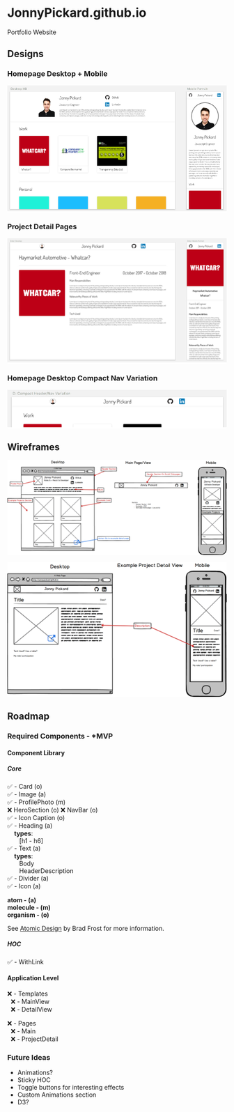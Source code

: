 # JonnyPickard.github.io

Portfolio Website


## Designs

### Homepage Desktop + Mobile

<p align="center" style="background: white;">
  <img src="./docs/designs/homepage-desktop-and-mobile.png" alt="Homepage Desktop & Mobile">
</p>

### Project Detail Pages

<p align="center" style="background: white;">
  <img src="./docs/designs/project-detail-page.png" alt="Project Detail Page">
</p>

### Homepage Desktop Compact Nav Variation

<p align="center" style="background: white;">
  <img src="./docs/designs/homepage-desktop-compact-nav-variation.png" alt="Homepage Desktop Compact Nav Variation">
</p>


## Wireframes

<p align="center">
  <img src="./docs/wireframes/main-view.png" alt="Main View">
</p>


<p align="center">
  <img src="./docs/wireframes/example-projects-detail-view.png" alt="Example project detail view">
</p>


## Roadmap

### Required Components - *MVP

#### Component Library

##### Core

:white_check_mark: - Card (o)  
:white_check_mark: - Image (a)  
:white_check_mark: - ProfilePhoto (m)  
:x: HeroSection (o) 
:x: NavBar (o)  
:white_check_mark: - Icon Caption (o)  
:white_check_mark: - Heading (a)  
&nbsp;&nbsp;&nbsp;&nbsp;**types**:  
&nbsp;&nbsp;&nbsp;&nbsp;&nbsp;&nbsp; [h1 - h6]  
:white_check_mark: - Text (a)  
&nbsp;&nbsp;&nbsp;&nbsp;**types**:  
&nbsp;&nbsp;&nbsp;&nbsp;&nbsp;&nbsp; Body  
&nbsp;&nbsp;&nbsp;&nbsp;&nbsp;&nbsp; HeaderDescription  
:white_check_mark: - Divider (a)  
:white_check_mark: - Icon (a)  

**atom - (a)**  
**molecule - (m)**  
**organism - (o)**  

See [Atomic Design][0] by Brad Frost for more information.

##### HOC

:white_check_mark: - WithLink

#### Application Level

:x: - Templates  
&nbsp;&nbsp;:x: - MainView  
&nbsp;&nbsp;:x: - DetailView  

:x: - Pages  
&nbsp;&nbsp;:x: - Main  
&nbsp;&nbsp;:x: - ProjectDetail  

### Future Ideas

* Animations? 
* Sticky HOC
* Toggle buttons for interesting effects
* Custom Animations section
* D3? 

[0]: http://atomicdesign.bradfrost.com/
